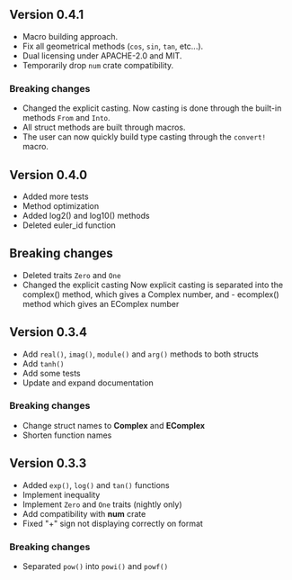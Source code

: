 ## Version 0.4.1
 - Macro building approach.
 - Fix all geometrical methods (`cos`, `sin`, `tan`, etc...).
 - Dual licensing under APACHE-2.0 and MIT.
 - Temporarily drop `num` crate compatibility.

### Breaking changes
 - Changed the explicit casting. Now casting is done through the built-in methods `From` and `Into`.
 - All struct methods are built through macros.
 - The user can now quickly build type casting through the `convert!` macro.

## Version 0.4.0
 - Added more tests
 - Method optimization
 - Added log2() and log10() methods
 - Deleted euler_id function

## Breaking changes
 - Deleted traits `Zero` and `One`
 - Changed the explicit casting Now explicit casting is separated into the complex() method, which gives a Complex number, and  - ecomplex() method which gives an EComplex number

## Version 0.3.4
 - Add `real()`, `imag()`, `module()` and `arg()`
methods to both structs
 - Add `tanh()`
 - Add some tests
 - Update and expand documentation

### Breaking changes
 - Change struct names to **Complex** and **EComplex**
 - Shorten function names


## Version 0.3.3
 - Added `exp()`, `log()` and `tan()` functions
 - Implement inequality
 - Implement `Zero` and `One` traits (nightly only)
 - Add compatibility with **num** crate
 - Fixed "+" sign not displaying correctly on format

### Breaking changes
 - Separated `pow()` into `powi()` and `powf()`